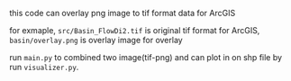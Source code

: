 
this code can overlay png image to tif format data for ArcGIS

for exmaple, 
`
src/Basin_FlowDi2.tif
`
is original tif format for ArcGIS, 
`
basin/overlay.png
`
is overlay image for overlay

run `main.py` to combined two image(tif-png) and can plot in on shp file by run `visualizer.py`.
